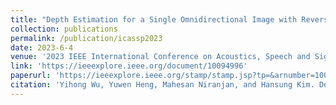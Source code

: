 ```yaml
---
title: "Depth Estimation for a Single Omnidirectional Image with Reversed-gradient Warming-up Thresholds Discriminator"
collection: publications
permalink: /publication/icassp2023
date: 2023-6-4
venue: '2023 IEEE International Conference on Acoustics, Speech and Signal Processing'
link: 'https://ieeexplore.ieee.org/document/10094996'
paperurl: 'https://ieeexplore.ieee.org/stamp/stamp.jsp?tp=&arnumber=10094996'
citation: 'Yihong Wu, Yuwen Heng, Mahesan Niranjan, and Hansung Kim. Depth estimation for a single omnidirectional image with reversed-gradient warming-up thresholds discriminator. In <i>2023 IEEE International Conference on Acoustics, Speech and Signal Processing (ICASSP)</i>, 2023'
---
```

 